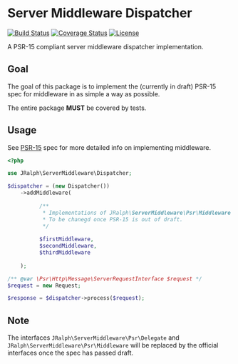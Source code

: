 # Server Middleware Dispatcher

[![Build Status](https://travis-ci.org/jralph/ServerMiddleware.svg)](https://travis-ci.org/jralph/ServerMiddleware)
[![Coverage Status](https://coveralls.io/repos/github/jralph/ServerMiddleware/badge.svg?branch=master)](https://coveralls.io/github/jralph/ServerMiddleware?branch=master)
[![License](https://poser.pugx.org/jralph/ServerMiddleware/license.svg)](https://packagist.org/packages/jralph/ServerMiddleware)

A PSR-15 compliant server middleware dispatcher implementation.

## Goal

The goal of this package is to implement the (currently in draft) PSR-15 spec for middleware in as simple a way as possible.

The entire package **MUST** be covered by tests.

## Usage

See [PSR-15](https://github.com/php-fig/fig-standards/blob/master/proposed/http-middleware/middleware.md) spec for more detailed info on implementing middleware.

```php
<?php

use JRalph\ServerMiddleware\Dispatcher;

$dispatcher = (new Dispatcher())
    ->addMiddleware(
        
          /**
           * Implementations of JRalph\ServerMiddleware\Psr\Middleware
           * To be chanegd once PSR-15 is out of draft.
           */
          
          $firstMiddleware,
          $secondMiddleware,
          $thirdMiddleware
          
    );

/** @var \Psr\Http\Message\ServerRequestInterface $request */
$request = new Request;

$response = $dispatcher->process($request);
```

## Note

The interfaces `JRalph\ServerMiddleware\Psr\Delegate` and `JRalph\ServerMiddleware\Psr\Middleware` will be replaced by the official interfaces once the spec has passed draft.
